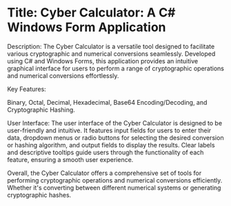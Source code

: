 # Title: Cyber Calculator: A C# Windows Form Application #

Description:
The Cyber Calculator is a versatile tool designed to facilitate various cryptographic and numerical conversions seamlessly. Developed using C# and Windows Forms, this application provides an intuitive graphical interface for users to perform a range of cryptographic operations and numerical conversions effortlessly.

Key Features:

Binary, Octal, Decimal, Hexadecimal, Base64 Encoding/Decoding, and
Cryptographic Hashing.

User Interface:
The user interface of the Cyber Calculator is designed to be user-friendly and intuitive. It features input fields for users to enter their data, dropdown menus or radio buttons for selecting the desired conversion or hashing algorithm, and output fields to display the results. Clear labels and descriptive tooltips guide users through the functionality of each feature, ensuring a smooth user experience.

Overall, the Cyber Calculator offers a comprehensive set of tools for performing cryptographic operations and numerical conversions efficiently. Whether it's converting between different numerical systems or generating cryptographic hashes.
